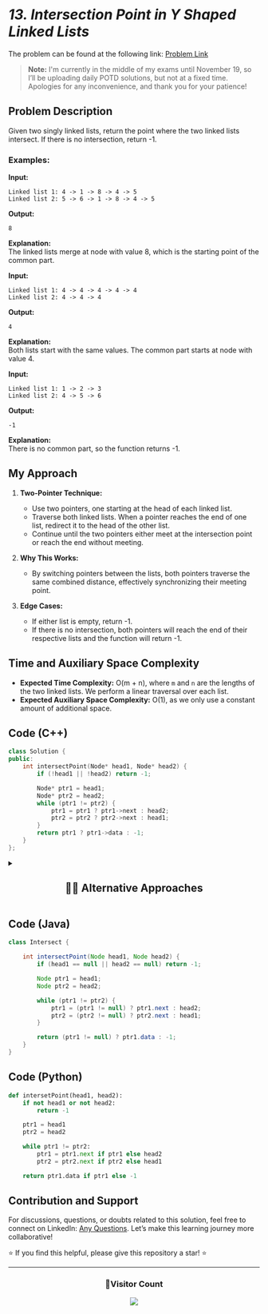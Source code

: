 # *13. Intersection Point in Y Shaped Linked Lists*

The problem can be found at the following link: [Problem Link](https://www.geeksforgeeks.org/problems/intersection-point-in-y-shapped-linked-lists/1)

> **Note:** I'm currently in the middle of my exams until November 19, so I’ll be uploading daily POTD solutions, but not at a fixed time. Apologies for any inconvenience, and thank you for your patience!

## Problem Description

Given two singly linked lists, return the point where the two linked lists intersect. If there is no intersection, return -1.

### Examples:

**Input:**
```
Linked list 1: 4 -> 1 -> 8 -> 4 -> 5
Linked list 2: 5 -> 6 -> 1 -> 8 -> 4 -> 5
```

**Output:**  
```
8
```

**Explanation:**  
The linked lists merge at node with value 8, which is the starting point of the common part.

**Input:**
```
Linked list 1: 4 -> 4 -> 4 -> 4 -> 4
Linked list 2: 4 -> 4 -> 4
```

**Output:**  
```
4
```

**Explanation:**  
Both lists start with the same values. The common part starts at node with value 4.

**Input:**
```
Linked list 1: 1 -> 2 -> 3
Linked list 2: 4 -> 5 -> 6
```

**Output:**  
```
-1
```

**Explanation:**  
There is no common part, so the function returns -1.

## My Approach

1. **Two-Pointer Technique:**
   - Use two pointers, one starting at the head of each linked list.
   - Traverse both linked lists. When a pointer reaches the end of one list, redirect it to the head of the other list.
   - Continue until the two pointers either meet at the intersection point or reach the end without meeting.

2. **Why This Works:**  
   - By switching pointers between the lists, both pointers traverse the same combined distance, effectively synchronizing their meeting point.

3. **Edge Cases:**
   - If either list is empty, return -1.
   - If there is no intersection, both pointers will reach the end of their respective lists and the function will return -1.

## Time and Auxiliary Space Complexity

- **Expected Time Complexity:** O(m + n), where `m` and `n` are the lengths of the two linked lists. We perform a linear traversal over each list.
- **Expected Auxiliary Space Complexity:** O(1), as we only use a constant amount of additional space.

## Code (C++)

```cpp
class Solution {
public:
    int intersectPoint(Node* head1, Node* head2) {
        if (!head1 || !head2) return -1;

        Node* ptr1 = head1;
        Node* ptr2 = head2;
        while (ptr1 != ptr2) {
            ptr1 = ptr1 ? ptr1->next : head2;
            ptr2 = ptr2 ? ptr2->next : head1;
        }
        return ptr1 ? ptr1->data : -1;
    }
};
```

<details>
  <summary><h2 align='center'>👨‍💻 Alternative Approaches</h2></summary>

### Alternative Approach (Using Hash Set)

```cpp
class Solution {
public:
    int intersectPoint(Node* head1, Node* head2) {
        unordered_set<Node*> nodes;
        while (head1) {
            nodes.insert(head1);
            head1 = head1->next;
        }
        while (head2) {
            if (nodes.count(head2)) return head2->data;
            head2 = head2->next;
        }
        return -1;
    }
};
```

</details>

## Code (Java)

```java
class Intersect {

    int intersectPoint(Node head1, Node head2) {
        if (head1 == null || head2 == null) return -1;

        Node ptr1 = head1;
        Node ptr2 = head2;

        while (ptr1 != ptr2) {
            ptr1 = (ptr1 != null) ? ptr1.next : head2;
            ptr2 = (ptr2 != null) ? ptr2.next : head1;
        }

        return (ptr1 != null) ? ptr1.data : -1;
    }
}
```

## Code (Python)

```python
def intersetPoint(head1, head2):
    if not head1 or not head2:
        return -1

    ptr1 = head1
    ptr2 = head2

    while ptr1 != ptr2:
        ptr1 = ptr1.next if ptr1 else head2
        ptr2 = ptr2.next if ptr2 else head1

    return ptr1.data if ptr1 else -1
```

## Contribution and Support

For discussions, questions, or doubts related to this solution, feel free to connect on LinkedIn: [Any Questions](https://www.linkedin.com/in/het-patel-8b110525a/). Let’s make this learning journey more collaborative!

⭐ If you find this helpful, please give this repository a star! ⭐

---

<div align="center">
  <h3><b>📍Visitor Count</b></h3>
</div>

<p align="center">
  <img src="https://profile-counter.glitch.me/Hunterdii/count.svg" />
</p>
